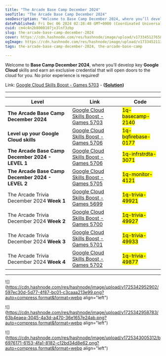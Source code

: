 ```yaml
---
title: "The Arcade Base Camp December 2024"
seoTitle: "The Arcade Base Camp December 2024"
seoDescription: "Welcome to Base Camp December 2024, where you’ll develop key Google Cloud skills and earn an exclusive credential that will open doors to the cloud for you."
datePublished: Fri Dec 06 2024 02:28:48 GMT+0000 (Coordinated Universal Time)
cuid: cm4c4n2b8000107jx3lnf3zbp
slug: the-arcade-base-camp-december-2024
cover: https://cdn.hashnode.com/res/hashnode/image/upload/v1733451276588/602e76cf-7afe-4633-8b8b-5286a7c8ac47.png
ogImage: https://cdn.hashnode.com/res/hashnode/image/upload/v1733452113900/1ca5a85b-a087-4177-b115-6a3fa269d59f.png
tags: the-arcade-base-camp-december-2024, the-arcade-base-camp

---
```


Welcome to **Base Camp December 2024**, where you’ll develop key **Google Cloud** skills and earn an exclusive credential that will open doors to the cloud for you. No prior experience is required!

Link: [Google Cloud Skills Boost - Games 5703](https://www.cloudskillsboost.google/games/5703/labs/36448) - **(**[**Solution**](https://eplus.dev/start-here-dont-skip-this-arcade-lab)**)**

---

| **Level** | **Link** | **Code** |
| --- | --- | --- |
| **The Arcade Base Camp December 2024** | [Google Cloud Skills Boost - Games 5703](https://www.cloudskillsboost.google/games/5703?utm_source=qwiklabs&utm_medium=lp&utm_campaign=basecamp-december-arcade24) | <mark>1q-basecamp-2140</mark> |
| **Level up your Google Cloud skills** | [Google Cloud Skills Boost - Games 5706](https://www.cloudskillsboost.google/games/5706?utm_source=qwiklabs&utm_medium=lp&utm_campaign=level3-december-arcade24) | <mark>1q-bqfirebase-0177</mark> |
| **The Arcade Base Camp December 2024 - LEVEL 1** | [Google Cloud Skills Boost - Games 5706](https://www.cloudskillsboost.google/games/5704?utm_source=qwiklabs&utm_medium=lp&utm_campaign=level1-december-arcade24) | <mark>1q-infrstrdta-3071</mark> |
| **The Arcade Base Camp December 2024 - LEVEL 2** | [Google Cloud Skills Boost - Games 5705](https://www.cloudskillsboost.google/games/5705?utm_source=qwiklabs&utm_medium=lp&utm_campaign=level2-december-arcade24) | <mark>1q-monitor-4121</mark> |
| The Arcade Trivia December 2024 **Week 1** | [Google Cloud Skills Boost - Games 5699](https://www.cloudskillsboost.google/games/5699) | <mark>1q-trivia-49921</mark> |
| The Arcade Trivia December 2024 **Week 2** | [Google Cloud Skills Boost - Games 5700](https://www.cloudskillsboost.google/games/5700) | <mark>1q-trivia-49927</mark> |
| The Arcade Trivia December 2024 **Week 3** | [Google Cloud Skills Boost - Games 5701](https://www.cloudskillsboost.google/games/5701?utm_source=qwiklabs&utm_medium=lp&utm_campaign=arcade24-december-trivia) | <mark>1q-trivia-49933</mark> |
| The Arcade Trivia December 2024 **Week 4** | [Google Cloud Skills Boost - Games 5702](https://www.cloudskillsboost.google/games/5702) | <mark>1q-trivia-49877</mark> |

---

![](https://cdn.hashnode.com/res/hashnode/image/upload/v1725342952902/597ec30d-5d77-4f87-bc01-c3caaa213e99.png?auto=compress,format&format=webp align="left")

![](https://cdn.hashnode.com/res/hashnode/image/upload/v1725342958783/63b4eaea-3045-4a3d-a470-36e1657e24ab.png?auto=compress,format&format=webp align="left")

![](https://cdn.hashnode.com/res/hashnode/image/upload/v1725343005312/b6976171-6153-4fa1-8182-c12bd34d8e62.png?auto=compress,format&format=webp align="left")